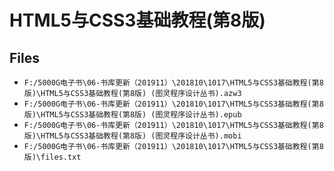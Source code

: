 # HTML5与CSS3基础教程(第8版)

## Files

- `F:/5000G电子书\06-书库更新（201911）\201810\1017\HTML5与CSS3基础教程(第8版)\HTML5与CSS3基础教程(第8版) (图灵程序设计丛书).azw3`
- `F:/5000G电子书\06-书库更新（201911）\201810\1017\HTML5与CSS3基础教程(第8版)\HTML5与CSS3基础教程(第8版) (图灵程序设计丛书).epub`
- `F:/5000G电子书\06-书库更新（201911）\201810\1017\HTML5与CSS3基础教程(第8版)\HTML5与CSS3基础教程(第8版) (图灵程序设计丛书).mobi`
- `F:/5000G电子书\06-书库更新（201911）\201810\1017\HTML5与CSS3基础教程(第8版)\files.txt`
